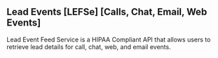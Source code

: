 ## Lead Events [LEFSe] [Calls, Chat, Email, Web Events]

Lead Event Feed Service is a HIPAA Compliant API that allows users to retrieve lead details for call, chat, web, and email events.
